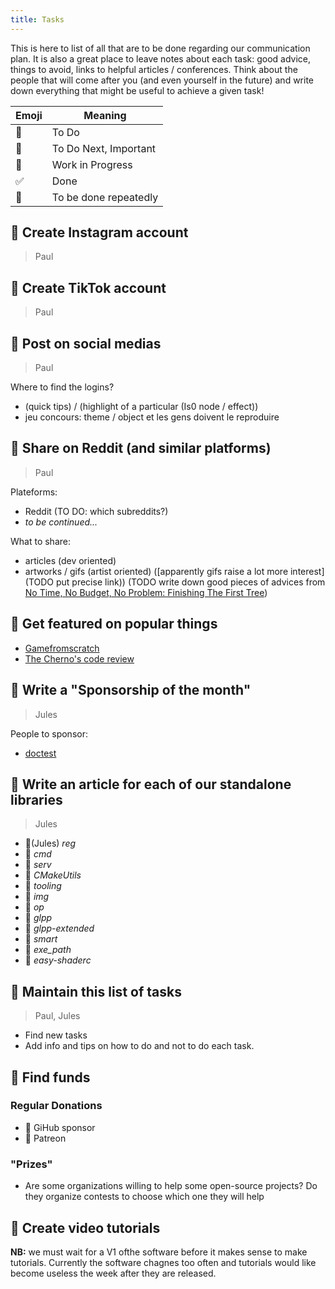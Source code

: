 ```yaml
---
title: Tasks
---
```


This is here to list of all that are to be done regarding our communication plan. It is also a great place to leave notes about each task: good advice, things to avoid, links to helpful articles / conferences. Think about the people that will come after you (and even yourself in the future) and write down everything that might be useful to achieve a given task!

| Emoji      | Meaning |
| --- | ------------------------- |
| 🔭  | To Do                 |
| 👀  | To Do Next, Important |
| 🚧  | Work in Progress      |
| ✅  | Done                  |
| 🔄  | To be done repeatedly | <!-- NB: don't use ♻️ because it is green like ✅ but has a very different meaning: ✅ can be ignored, while 🔄 requires an action, so distinguishing by the color is great.  --> |

## 👀 Create Instagram account

> Paul

## 👀 Create TikTok account

> Paul

## 🔄 Post on social medias

> Paul

Where to find the logins?

- (quick tips) / (highlight of a particular (Is0 node / effect))
- jeu concours: theme / object et les gens doivent le reproduire

## 🔄 Share on Reddit (and similar platforms)

> Paul

Plateforms:

- Reddit (TO DO: which subreddits?)
- _to be continued..._

What to share:

- articles (dev oriented)
- artworks / gifs (artist oriented) ([apparently gifs raise a lot more interest](TODO put precise link)) (TODO write down good pieces of advices from [No Time, No Budget, No Problem: Finishing The First Tree](https://youtu.be/g5f7yixtQPc))

## 🔭 Get featured on popular things

- [Gamefromscratch](https://youtu.be/rgwNsNCpbhg)
- [The Cherno's code review](https://youtu.be/9HCboZHTyrw?list=PLlrATfBNZ98f6Z1cDNeMLL3eXaRk1WCxK)

## 🔄 Write a "Sponsorship of the month"

> Jules

People to sponsor:
- [doctest](https://github.com/doctest/doctest)

## 🚧 Write an article for each of our standalone libraries

> Jules

- 🚧(Jules) _reg_
- 👀 _cmd_
- 🔭 _serv_
- 🔭 _CMakeUtils_
- 🔭 _tooling_
- 🔭 _img_
- 🔭 _op_
- 🔭 _glpp_
- 🔭 _glpp-extended_
- 🔭 _smart_
- 🔭 _exe_path_
- 🔭 _easy-shaderc_

## 🔄 Maintain this list of tasks

> Paul, Jules

- Find new tasks
- Add info and tips on how to do and not to do each task.

## 🔭 Find funds

### Regular Donations

- 🔭 GiHub sponsor
- 🔭 Patreon

### "Prizes"

- Are some organizations willing to help some open-source projects? Do they organize contests to choose which one they will help

## 🔭 Create video tutorials

**NB:** we must wait for a V1 ofthe software before it makes sense to make tutorials. Currently the software chagnes too often and tutorials would like become useless the week after they are released.
